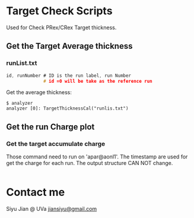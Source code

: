 # Target Check Scripts 
Used for Check PRex/CRex Target thickness.

## Get the Target Average thickness 
### runList.txt 

```c
id, runNumber # ID is the run label, run Number
              # id =0 will be take as the reference run 
```
Get the average thickness:
```
$ analyzer
analyzer [0]: TargetThicknessCal("runlis.txt")
```

## Get the run Charge plot
### Get the target accumulate charge
Those command need to run on 'apar@aonl1'. The timestamp are used for get the charge for each run. The output structure CAN NOT change.
```c

```

# Contact me
Siyu Jian @ UVa [<jiansiyu@gmail.com>](mailto:sj9va@virginia.edu)

